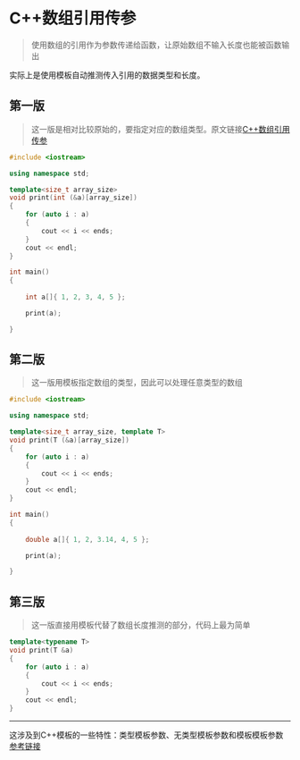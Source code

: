 # C++数组引用传参

> 使用数组的引用作为参数传递给函数，让原始数组不输入长度也能被函数输出

实际上是使用模板自动推测传入引用的数据类型和长度。

## 第一版

> 这一版是相对比较原始的，要指定对应的数组类型。原文链接[C++数组引用传参](https://blog.csdn.net/u014304293/article/details/22867715?utm_medium=distribute.pc_relevant.none-task-blog-BlogCommendFromMachineLearnPai2-4.nonecase&depth_1-utm_source=distribute.pc_relevant.none-task-blog-BlogCommendFromMachineLearnPai2-4.nonecase)

```C++
#include <iostream>

using namespace std;

template<size_t array_size>
void print(int (&a)[array_size])
{
    for (auto i : a)
    {
        cout << i << ends;
    }
    cout << endl;
}

int main()
{
    
    int a[]{ 1, 2, 3, 4, 5 };

    print(a);

}
```

## 第二版

> 这一版用模板指定数组的类型，因此可以处理任意类型的数组

```C++
#include <iostream>

using namespace std;

template<size_t array_size, template T>
void print(T (&a)[array_size])
{
    for (auto i : a)
    {
        cout << i << ends;
    }
    cout << endl;
}

int main()
{
    
    double a[]{ 1, 2, 3.14, 4, 5 };

    print(a);

}
```

## 第三版

> 这一版直接用模板代替了数组长度推测的部分，代码上最为简单

```C++
template<typename T>
void print(T &a)
{
    for (auto i : a)
    {
        cout << i << ends;
    }
    cout << endl;
}
```
---

这涉及到C++模板的一些特性：类型模板参数、无类型模板参数和模板模板参数
[参考链接](https://www.cnblogs.com/dongzhiquan/p/7726405.html)
